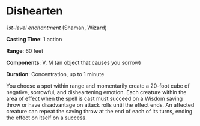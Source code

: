 # Dishearten
*1st-level enchantment* (Shaman, Wizard)

**Casting Time**: 1 action

**Range**: 60 feet

**Components**: V, M (an object that causes you sorrow)

**Duration**: Concentration, up to 1 minute

You choose a spot within range and momentarily create a 20-foot cube of negative, sorrowful, and disheartening emotion. Each creature within the area of effect when the spell is cast must succeed on a Wisdom saving throw or have disadvantage on attack rolls until the effect ends. An affected creature can repeat the saving throw at the end of each of its turns, ending the effect on itself on a success.
